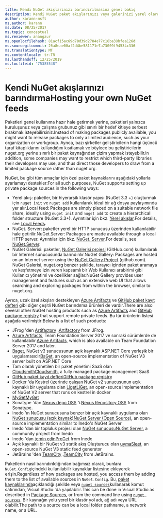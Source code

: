 ```yaml
---
title: Kendi NuGet akışlarınızı barındırılmasına genel bakış
description: Kendi NuGet paket akışlarınızı veya galerinizi yerel olarak veya uzaktan barındırmak için açılan bir genel bakış.
author: karann-msft
ms.author: karann
ms.date: 08/25/2017
ms.topic: conceptual
ms.reviewer: anangaur
ms.openlocfilehash: 81acf15ac69d78d39d2784e77c18ba38bfea126d
ms.sourcegitcommit: 26a8eae00af2d4be581171e7a73009f94534c336
ms.translationtype: MT
ms.contentlocale: tr-TR
ms.lasthandoff: 12/25/2019
ms.locfileid: "75385548"
---
```

# <a name="hosting-your-own-nuget-feeds"></a><span data-ttu-id="99faf-103">Kendi NuGet akışlarınızı barındırma</span><span class="sxs-lookup"><span data-stu-id="99faf-103">Hosting your own NuGet feeds</span></span>

<span data-ttu-id="99faf-104">Paketleri genel kullanıma hazır hale getirmek yerine, paketleri yalnızca kuruluşunuz veya çalışma grubunuz gibi sınırlı bir hedef kitleye serbest bırakmak isteyebilirsiniz.</span><span class="sxs-lookup"><span data-stu-id="99faf-104">Instead of making packages publicly available, you might want to release packages to only a limited audience, such as your organization or workgroup.</span></span> <span data-ttu-id="99faf-105">Ayrıca, bazı şirketler geliştiricilerin hangi üçüncü taraf kitaplıklarını kullandığını kısıtlamak ve böylece bu geliştiricilerin nuget.org yerine sınırlı bir paket kaynağından çizim yapmak isteyebilir.</span><span class="sxs-lookup"><span data-stu-id="99faf-105">In addition, some companies may want to restrict which third-party libraries their developers may use, and thus direct those developers to draw from a limited package source rather than nuget.org.</span></span>

<span data-ttu-id="99faf-106">NuGet, bu gibi tüm amaçlar için özel paket kaynaklarını aşağıdaki yollarla ayarlamayı destekler:</span><span class="sxs-lookup"><span data-stu-id="99faf-106">For all such purposes, NuGet supports setting up private package sources in the following ways:</span></span>

- <span data-ttu-id="99faf-107">Yerel akış: paketler, bir hiyerarşik klasör yapısı (NuGet 3.3 +) oluşturmak için `nuget init` ve `nuget add` kullanılarak ideal bir ağ dosya paylaşımında yer alır.</span><span class="sxs-lookup"><span data-stu-id="99faf-107">Local feed: Packages are simply placed on a suitable network file share, ideally using `nuget init` and `nuget add` to create a hierarchical folder structure (NuGet 3.3+).</span></span> <span data-ttu-id="99faf-108">Ayrıntılar için bkz. [Yerel akışlar](../hosting-packages/local-feeds.md).</span><span class="sxs-lookup"><span data-stu-id="99faf-108">For details, see [Local Feeds](../hosting-packages/local-feeds.md).</span></span>
- <span data-ttu-id="99faf-109">NuGet. Server: paketler yerel bir HTTP sunucusu üzerinden kullanılabilir hale getirilir.</span><span class="sxs-lookup"><span data-stu-id="99faf-109">NuGet.Server: Packages are made available through a local HTTP server.</span></span> <span data-ttu-id="99faf-110">Ayrıntılar için bkz. [NuGet. Server](../hosting-packages/nuget-server.md).</span><span class="sxs-lookup"><span data-stu-id="99faf-110">For details, see [NuGet.Server](../hosting-packages/nuget-server.md).</span></span>
- <span data-ttu-id="99faf-111">NuGet Galerisi: paketler, [NuGet Galerisi projesi](https://github.com/NuGet/NuGetGallery#build-and-run-the-gallery-in-arbitrary-number-easy-steps) (GitHub.com) kullanılarak bir Internet sunucusunda barındırılır.</span><span class="sxs-lookup"><span data-stu-id="99faf-111">NuGet Gallery: Packages are hosted on an Internet server using the [NuGet Gallery Project](https://github.com/NuGet/NuGetGallery#build-and-run-the-gallery-in-arbitrary-number-easy-steps) (github.com).</span></span> <span data-ttu-id="99faf-112">NuGet Galerisi, nuget.org benzer şekilde, tarayıcı içinden paket aramaya ve keşfetmeye izin veren kapsamlı bir Web Kullanıcı arabirimi gibi Kullanıcı yönetimi ve özellikler sağlar.</span><span class="sxs-lookup"><span data-stu-id="99faf-112">NuGet Gallery provides user management and features such as an extensive web UI that allows searching and exploring packages from within the browser, similar to nuget.org.</span></span>

<span data-ttu-id="99faf-113">Ayrıca, uzak özel akışları destekleyen [Azure Artifacts](https://www.visualstudio.com/docs/package/nuget/publish) ve [GitHub paket kayıt defteri](https://help.github.com/articles/configuring-nuget-for-use-with-github-package-registry) gibi diğer çeşitli NuGet barındırma ürünleri de vardır.</span><span class="sxs-lookup"><span data-stu-id="99faf-113">There are also several other NuGet hosting products such as [Azure Artifacts](https://www.visualstudio.com/docs/package/nuget/publish) and [GitHub package registry](https://help.github.com/articles/configuring-nuget-for-use-with-github-package-registry) that support remote private feeds.</span></span> <span data-ttu-id="99faf-114">Bu tür ürünlerin listesi aşağıda verilmiştir:</span><span class="sxs-lookup"><span data-stu-id="99faf-114">Below is a list of such products:</span></span>

- <span data-ttu-id="99faf-115">JFrog 'den [Artifactory](https://www.jfrog.com/artifactory/) .</span><span class="sxs-lookup"><span data-stu-id="99faf-115">[Artifactory](https://www.jfrog.com/artifactory/) from JFrog.</span></span>
- <span data-ttu-id="99faf-116">[Azure Artifacts](https://www.visualstudio.com/docs/package/nuget/publish), Team Foundation Server 2017 ve sonraki sürümlerde de kullanılabilir.</span><span class="sxs-lookup"><span data-stu-id="99faf-116">[Azure Artifacts](https://www.visualstudio.com/docs/package/nuget/publish), which is also available on Team Foundation Server 2017 and later.</span></span>
- <span data-ttu-id="99faf-117">[Baget](https://github.com/loic-sharma/BaGet), NuGet v3 sunucusunun açık kaynaklı ASP.NET Core yerleşik bir uygulamasıdır</span><span class="sxs-lookup"><span data-stu-id="99faf-117">[BaGet](https://github.com/loic-sharma/BaGet), an open-source implementation of NuGet V3 server built on ASP.NET Core</span></span>
- <span data-ttu-id="99faf-118">Tam olarak yönetilen bir paket yönetimi SaaS olan [Cloudsmith](https://cloudsmith.io/l/nuget-feed/)</span><span class="sxs-lookup"><span data-stu-id="99faf-118">[Cloudsmith](https://cloudsmith.io/l/nuget-feed/), a fully managed package management SaaS</span></span>
- [<span data-ttu-id="99faf-119">GitHub paket kayıt defteri</span><span class="sxs-lookup"><span data-stu-id="99faf-119">GitHub package registry</span></span>](https://help.github.com/articles/configuring-nuget-for-use-with-github-package-registry)
- <span data-ttu-id="99faf-120">Docker 'da Kestrel üzerinde çalışan NuGet v2 sunucusunun açık kaynaklı bir uygulama olan [Liget](https://github.com/ai-traders/liget)</span><span class="sxs-lookup"><span data-stu-id="99faf-120">[LiGet](https://github.com/ai-traders/liget), an open-source implementation of NuGet V2 server that runs on kestrel in docker</span></span>
- [<span data-ttu-id="99faf-121">MyGet</span><span class="sxs-lookup"><span data-stu-id="99faf-121">MyGet</span></span>](https://myget.org)
- <span data-ttu-id="99faf-122">Sonatype 'dan [Nexus depo OSS](https://www.sonatype.com/nexus-repository-oss) 'i.</span><span class="sxs-lookup"><span data-stu-id="99faf-122">[Nexus Repository OSS](https://www.sonatype.com/nexus-repository-oss) from Sonatype.</span></span>
- <span data-ttu-id="99faf-123">Inedo 'ın NuGet sunucusuna benzer bir açık kaynaklı uygulama olan [NuGet sunucusu (açık kaynak)](https://github.com/svenkle/nuget-server)</span><span class="sxs-lookup"><span data-stu-id="99faf-123">[NuGet Server (Open Source)](https://github.com/svenkle/nuget-server), an open-source implementation similar to Inedo's NuGet Server</span></span>
- <span data-ttu-id="99faf-124">Inedo 'dan bir topluluk projesi olan [NuGet sunucusu](http://nugetserver.net/)</span><span class="sxs-lookup"><span data-stu-id="99faf-124">[NuGet Server](http://nugetserver.net/), a community project from Inedo</span></span>
- <span data-ttu-id="99faf-125">Inedo 'dan [temin edin](https://inedo.com/proget)</span><span class="sxs-lookup"><span data-stu-id="99faf-125">[ProGet](https://inedo.com/proget) from Inedo</span></span>
- <span data-ttu-id="99faf-126">Açık kaynaklı bir NuGet v3 statik akış Oluşturucu olan [uyma](https://github.com/emgarten/sleet)</span><span class="sxs-lookup"><span data-stu-id="99faf-126">[Sleet](https://github.com/emgarten/sleet), an open-source NuGet V3 static feed generator</span></span>
- <span data-ttu-id="99faf-127">JetBrains 'den [TeamCity](https://www.jetbrains.com/teamcity/) .</span><span class="sxs-lookup"><span data-stu-id="99faf-127">[TeamCity](https://www.jetbrains.com/teamcity/) from JetBrains.</span></span>

<span data-ttu-id="99faf-128">Paketlerin nasıl barındırıldığından bağımsız olarak, bunlara `NuGet.Config`içindeki kullanılabilir kaynaklar listesine ekleyerek erişin.</span><span class="sxs-lookup"><span data-stu-id="99faf-128">Regardless of how packages are hosted, you access them by adding them to the list of available sources in `NuGet.Config`.</span></span> <span data-ttu-id="99faf-129">Bu, [paket kaynaklarında](../consume-packages/install-use-packages-visual-studio.md#package-sources)açıklandığı şekilde veya [`nuget sources`](../reference/cli-reference/cli-ref-sources.md)kullanarak komut satırından, Visual Studio 'da yapılabilir.</span><span class="sxs-lookup"><span data-stu-id="99faf-129">This can be done in Visual Studio as described in [Package Sources](../consume-packages/install-use-packages-visual-studio.md#package-sources), or from the command line using [`nuget sources`](../reference/cli-reference/cli-ref-sources.md).</span></span> <span data-ttu-id="99faf-130">Bir kaynağın yolu yerel bir klasör yol adı, ağ adı veya URL olabilir.</span><span class="sxs-lookup"><span data-stu-id="99faf-130">The path to a source can be a local folder pathname, a network name, or a URL.</span></span>
